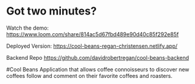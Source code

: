 # Got two minutes? 
Watch the demo: 
https://www.loom.com/share/814ac5d67fbd489e90d40c85f292e85f

Deployed Version: 
https://cool-beans-regan-christensen.netlify.app/

Backend Repo
https://github.com/davidrobertregan/cool-beans-backend

#Cool Beans
Application that allows coffee connoisseurs to discover new coffees  follow and comment on their favorite coffees and roasters. 
